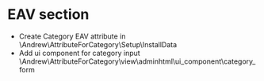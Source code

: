 # EAV section
* Create Category EAV attribute in \Andrew\AttributeForCategory\Setup\InstallData
* Add ui component for category input \Andrew\AttributeForCategory\view\adminhtml\ui_component\category_form

